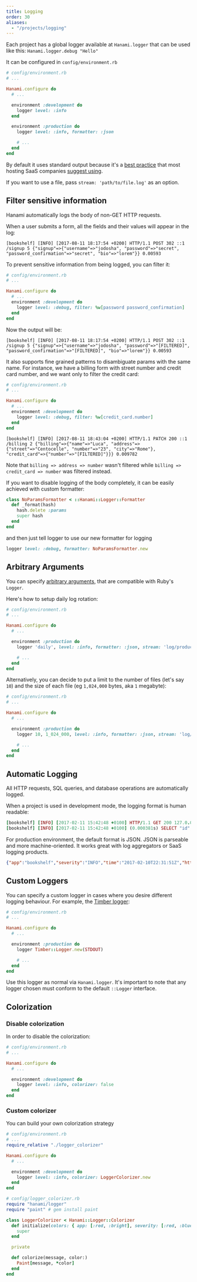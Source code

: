 ```yaml
---
title: Logging
order: 30
aliases:
  - "/projects/logging"
---
```


Each project has a global logger available at `Hanami.logger` that can be used like this: `Hanami.logger.debug "Hello"`

It can be configured in `config/environment.rb`

```ruby
# config/environment.rb
# ...

Hanami.configure do
  # ...

  environment :development do
    logger level: :info
  end

  environment :production do
    logger level: :info, formatter: :json

    # ...
  end
end
```

By default it uses standard output because it's a [best practice](http://12factor.net/logs) that most hosting SaaS companies [suggest using](https://devcenter.heroku.com/articles/rails4#logging-and-assets).

If you want to use a file, pass `stream: 'path/to/file.log'` as an option.

## Filter sensitive information

Hanami automatically logs the body of non-GET HTTP requests.

When a user submits a form, all the fields and their values will appear in the log:

```log
[bookshelf] [INFO] [2017-08-11 18:17:54 +0200] HTTP/1.1 POST 302 ::1 /signup 5 {"signup"=>{"username"=>"jodosha", "password"=>"secret", "password_confirmation"=>"secret", "bio"=>"lorem"}} 0.00593
```

To prevent sensitive information from being logged, you can filter it:

```ruby
# config/environment.rb
# ...

Hanami.configure do
  # ...
  environment :development do
    logger level: :debug, filter: %w[password password_confirmation]
  end
end
```

Now the output will be:

```log
[bookshelf] [INFO] [2017-08-11 18:17:54 +0200] HTTP/1.1 POST 302 ::1 /signup 5 {"signup"=>{"username"=>"jodosha", "password"=>"[FILTERED]", "password_confirmation"=>"[FILTERED]", "bio"=>"lorem"}} 0.00593
```

It also supports fine grained patterns to disambiguate params with the same name.
For instance, we have a billing form with street number and credit card number, and we want only to filter the credit card:

```ruby
# config/environment.rb
# ...

Hanami.configure do
  # ...
  environment :development do
    logger level: :debug, filter: %w[credit_card.number]
  end
end
```

```log
[bookshelf] [INFO] [2017-08-11 18:43:04 +0200] HTTP/1.1 PATCH 200 ::1 /billing 2 {"billing"=>{"name"=>"Luca", "address"=>{"street"=>"Centocelle", "number"=>"23", "city"=>"Rome"}, "credit_card"=>{"number"=>"[FILTERED]"}}} 0.009782
```

Note that `billing => address => number` wasn't filtered while `billing => credit_card => number` was filtered instead.

If you want to disable logging of the body completely, it can be easily achieved
with custom formatter:

```ruby
class NoParamsFormatter < ::Hanami::Logger::Formatter
  def _format(hash)
    hash.delete :params
    super hash
  end
end
```

and then just tell logger to use our new formatter for logging

```ruby
logger level: :debug, formatter: NoParamsFormatter.new
```

## Arbitrary Arguments

You can specify [arbitrary arguments](https://ruby-doc.org/stdlib/libdoc/logger/rdoc/Logger.html#class-Logger-label-How+to+create+a+logger), that are compatible with Ruby's `Logger`.

Here's how to setup daily log rotation:

```ruby
# config/environment.rb
# ...

Hanami.configure do
  # ...

  environment :production do
    logger 'daily', level: :info, formatter: :json, stream: 'log/production.log'

    # ...
  end
end
```

Alternatively, you can decide to put a limit to the number of files (let's say `10`) and the size of each file (eg `1,024,000` bytes, aka `1` megabyte):

```ruby
# config/environment.rb
# ...

Hanami.configure do
  # ...

  environment :production do
    logger 10, 1_024_000, level: :info, formatter: :json, stream: 'log/production.log'

    # ...
  end
end
```

## Automatic Logging

All HTTP requests, SQL queries, and database operations are automatically logged.

When a project is used in development mode, the logging format is human readable:

```ruby
[bookshelf] [INFO] [2017-02-11 15:42:48 +0100] HTTP/1.1 GET 200 127.0.0.1 /books/1  451 0.018576
[bookshelf] [INFO] [2017-02-11 15:42:48 +0100] (0.000381s) SELECT "id", "title", "created_at", "updated_at" FROM "books" WHERE ("book"."id" = '1') ORDER BY "books"."id"
```

For production environment, the default format is JSON.
JSON is parseable and more machine-oriented. It works great with log aggregators or SaaS logging products.

```json
{"app":"bookshelf","severity":"INFO","time":"2017-02-10T22:31:51Z","http":"HTTP/1.1","verb":"GET","status":"200","ip":"127.0.0.1","path":"/books/1","query":"","length":"451","elapsed":0.000391478}
```

## Custom Loggers

You can specify a custom logger in cases where you desire different logging behaviour. For example,
the [Timber logger](https://github.com/timberio/timber-ruby):

```ruby
# config/environment.rb
# ...

Hanami.configure do
  # ...

  environment :production do
    logger Timber::Logger.new(STDOUT)

    # ...
  end
end
```

Use this logger as normal via `Hanami.logger`. It's important to note that any logger chosen
must conform to the default `::Logger` interface.

## Colorization

### Disable colorization

In order to disable the colorization:

```ruby
# config/environment.rb
# ...

Hanami.configure do
  # ...

  environment :development do
    logger level: :info, colorizer: false
  end
end
```

### Custom colorizer

You can build your own colorization strategy

```ruby
# config/environment.rb
# ...
require_relative "./logger_colorizer"

Hanami.configure do
  # ...

  environment :development do
    logger level: :info, colorizer: LoggerColorizer.new
  end
end
```

```ruby
# config/logger_colorizer.rb
require "hanami/logger"
require "paint" # gem install paint

class LoggerColorizer < Hanami::Logger::Colorizer
  def initialize(colors: { app: [:red, :bright], severity: [:red, :blue], datetime: [:italic, :yellow] })
    super
  end

  private

  def colorize(message, color:)
    Paint[message, *color]
  end
end
```
